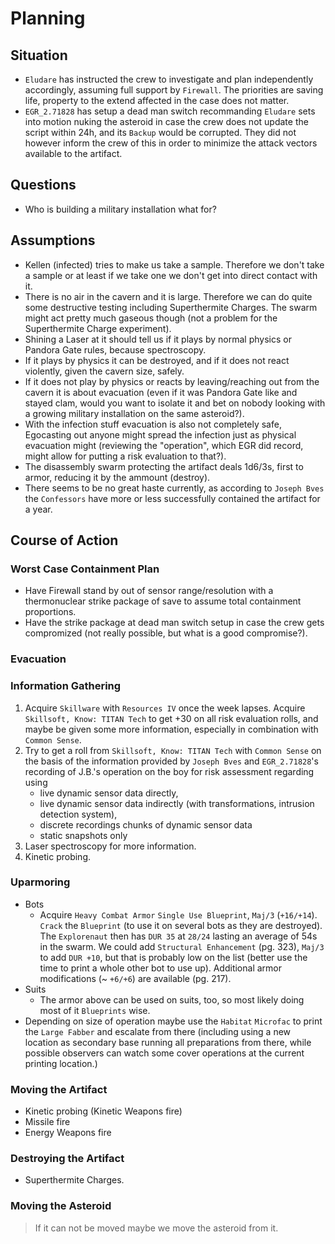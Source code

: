 # Planning

## Situation
- `Eludare` has instructed the crew to investigate and plan independently accordingly, assuming full support by `Firewall`. The priorities are saving life, property to the extend affected in the case does not matter. 
- `EGR_2.71828` has setup a dead man switch recommanding `Eludare` sets into motion nuking the asteroid in case the crew does not update the script within 24h, and its `Backup` would be corrupted. They did not however inform the crew of this in order to minimize the attack vectors available to the artifact.

## Questions
- Who is building a military installation what for?

## Assumptions
- Kellen (infected) tries to make us take a sample. Therefore we don't take a sample or at least if we take one we don't get into direct contact with it.
- There is no air in the cavern and it is large. Therefore we can do quite some destructive testing including Superthermite Charges. The swarm might act pretty much gaseous though (not a problem for the Superthermite Charge experiment).
- Shining a Laser at it should tell us if it plays by normal physics or Pandora Gate rules, because spectroscopy.
- If it plays by physics it can be destroyed, and if it does not react violently, given the cavern size, safely.
- If it does not play by physics or reacts by leaving/reaching out from the cavern it is about evacuation (even if it was Pandora Gate like  and stayed clam, would you want to isolate it and bet on nobody looking with a growing military installation on the same asteroid?).
- With the infection stuff evacuation is also not completely safe, Egocasting out anyone might spread the infection just as physical evacuation might (reviewing the "operation", which EGR did record, might allow for putting a risk evaluation to that?).
- The disassembly swarm protecting the artifact  deals 1d6/3s, first to armor, reducing it by the ammount (destroy).
- There seems to be no great haste currently, as according to `Joseph Bves` the `Confessors` have more or less successfully contained the artifact for a year.


## Course of Action

### Worst Case Containment Plan
- Have Firewall stand by out of sensor range/resolution with a thermonuclear strike package of save to assume total containment proportions.
- Have the strike package at dead man switch setup in case the crew gets compromized (not really possible, but what is a good compromise?).

### Evacuation

### Information Gathering
1. Acquire `Skillware` with `Resources IV` once the week lapses. Acquire `Skillsoft, Know: TITAN Tech` to get +30 on all risk evaluation rolls, and maybe be given some more information, especially in combination with `Common Sense`.
1. Try to get a roll from `Skillsoft, Know: TITAN Tech` with `Common Sense` on the basis of the information provided by `Joseph Bves` and `EGR_2.71828`'s recording of J.B.'s operation on the boy for risk assessment regarding using
    - live dynamic sensor data directly,
    - live dynamic sensor data indirectly (with transformations, intrusion detection system),
    - discrete recordings chunks of dynamic sensor data
    - static snapshots only
1. Laser spectroscopy for more information.
1. Kinetic probing.

### Uparmoring
- Bots
    - Acquire `Heavy Combat Armor` `Single Use Blueprint`, `Maj/3` (`+16/+14`). `Crack` the `Blueprint` (to use it on several bots as they are destroyed). The `Explorenaut` then has `DUR 35` at `28/24` lasting an average of 54s in the swarm. We could add `Structural Enhancement` (pg. 323), `Maj/3` to add `DUR +10`, but that is probably low on the list (better use the time to print a whole other bot to use up). Additional armor modifications (~ `+6/+6`) are available (pg. 217).
- Suits
    - The armor above can be used on suits, too, so most likely doing most of it `Blueprints` wise.
- Depending on size of operation maybe use the `Habitat` `Microfac` to print the `Large Fabber` and escalate from there (including using a new location as secondary base running all preparations from there, while possible observers can watch some cover operations at the current printing location.)

### Moving the Artifact
- Kinetic probing (Kinetic Weapons fire)
- Missile fire
- Energy Weapons fire

### Destroying the Artifact
- Superthermite Charges.

### Moving the Asteroid
> If it can not be moved maybe we move the asteroid from it.